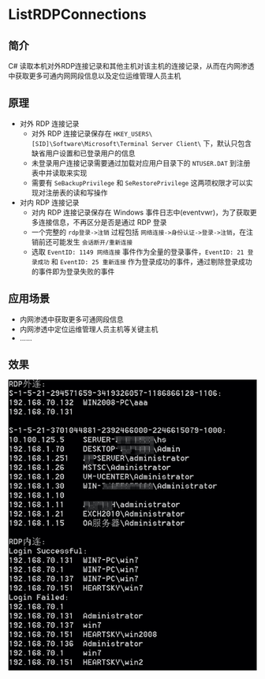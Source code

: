 # ListRDPConnections
## 简介
C# 读取本机对外RDP连接记录和其他主机对该主机的连接记录，从而在内网渗透中获取更多可通内网网段信息以及定位运维管理人员主机

## 原理
* 对外 RDP 连接记录
    * 对外 RDP 连接记录保存在 `HKEY_USERS\[SID]\Software\Microsoft\Terminal Server Client\` 下，默认只包含缺省用户设置和已登录用户的信息
    * 未登录用户连接记录需要通过加载对应用户目录下的 `NTUSER.DAT` 到注册表中并读取来实现
    * 需要有 `SeBackupPrivilege` 和 `SeRestorePrivilege` 这两项权限才可以实现对注册表的读和写操作
* 对内 RDP 连接记录
    * 对内 RDP 连接记录保存在 Windows 事件日志中(eventvwr)，为了获取更多连接信息，不再区分是否是通过 RDP 登录
    * 一个完整的 `rdp登录->注销` 过程包括 `网络连接->身份认证->登录->注销`，在注销前还可能发生 `会话断开/重新连接`
    * 选取 `EventID: 1149 网络连接` 事件作为全量的登录事件，`EventID: 21 登录成功` 和 `EventID: 25 重新连接` 作为登录成功的事件，通过剔除登录成功的事件即为登录失败的事件

## 应用场景
*  内网渗透中获取更多可通网段信息
*  内网渗透中定位运维管理人员主机等关键主机
*  ......

## 效果
![](pics/pic1.jpg)